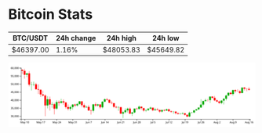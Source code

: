 # Bitcoin Stats

BTC/USDT|24h change|24h high|24h low|
|---|---|---|---|
|$46397.00|1.16%|$48053.83|$45649.82|

<img src="./chart.svg">
